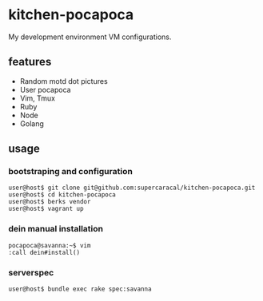 # kitchen-pocapoca
My development environment VM configurations.

## features

* Random motd dot pictures
* User pocapoca
* Vim, Tmux
* Ruby
* Node
* Golang

## usage

### bootstraping and configuration

    user@host$ git clone git@github.com:supercaracal/kitchen-pocapoca.git
    user@host$ cd kitchen-pocapoca
    user@host$ berks vendor
    user@host$ vagrant up

### dein manual installation

    pocapoca@savanna:~$ vim
    :call dein#install()

### serverspec

    user@host$ bundle exec rake spec:savanna
